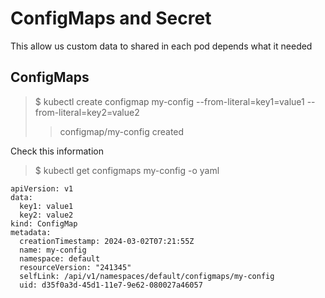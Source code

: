 # ConfigMaps and Secret

This allow us custom data to shared in each pod depends what it needed

## ConfigMaps

> $ kubectl create configmap my-config --from-literal=key1=value1 --from-literal=key2=value2
>> configmap/my-config created

Check this information

> $ kubectl get configmaps my-config -o yaml

```
apiVersion: v1
data:
  key1: value1
  key2: value2
kind: ConfigMap
metadata:
  creationTimestamp: 2024-03-02T07:21:55Z
  name: my-config
  namespace: default
  resourceVersion: "241345"
  selfLink: /api/v1/namespaces/default/configmaps/my-config
  uid: d35f0a3d-45d1-11e7-9e62-080027a46057
```
